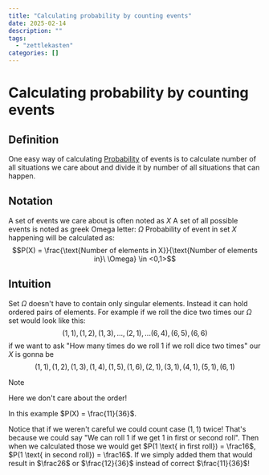 ```yaml
---
title: "Calculating probability by counting events"
date: 2025-02-14
description: ""
tags: 
  - "zettlekasten"
categories: []
---
```


# Calculating probability by counting events
## Definition
One easy way of calculating [Probability](Probability.md) of events is to calculate number of all situations we care about and divide it by number of all situations that can happen.

## Notation
A set of events we care about is often noted as $X$
A set of all possible events is noted as greek Omega letter: $\Omega$ 
Probability of event in set $X$ happening will be calculated as:
$$P(X) = \frac{\text{Number of elements in X}}{\text{Number of elements in}\ \Omega} \in <0,1>$$

## Intuition
Set $\Omega$ doesn't have to contain only singular elements. Instead it can hold ordered pairs of elements. For example if we roll the dice two times our $\Omega$ set would look like this: $${(1,1), (1,2), (1,3), ..., (2,1),...(6,4),(6,5),(6,6)}$$
if we want to ask "How many times do we roll 1 if we roll dice two times" our $X$ is gonna be $$(1,1), (1,2), (1,3), (1,4), (1,5), (1,6), (2,1), (3,1), (4,1), (5,1), (6,1)$$
> [!note] 
> Here we don't care about the order! 

In this example $P(X) = \frac{11}{36}$. 

Notice that if we weren't careful we could count case $(1,1)$ twice! That's because we could say "We can roll 1 if we get 1 in first or second roll". Then when we calculated those we would get $P(1 \text{ in first roll}) = \frac16$, $P(1 \text{ in second roll}) = \frac16$. If we simply added them that would result in $\frac26$ or $\frac{12}{36}$ instead of correct $\frac{11}{36}$!
